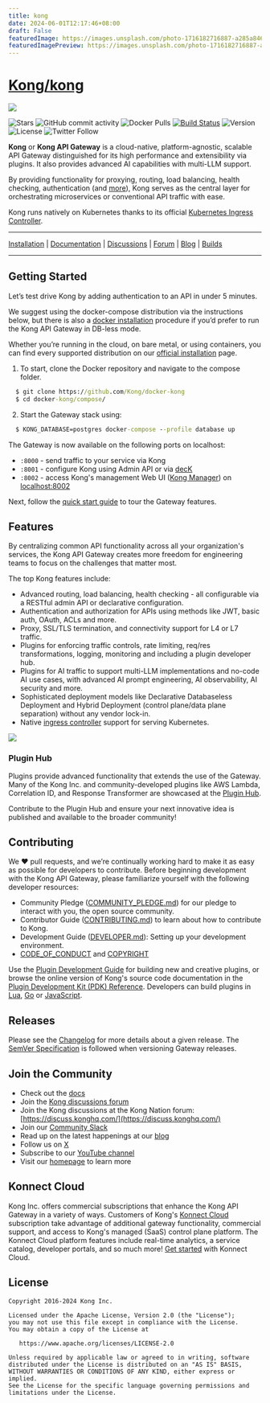 ```yaml
---
title: kong
date: 2024-06-01T12:17:46+08:00
draft: False
featuredImage: https://images.unsplash.com/photo-1716182716887-a285a8466308?ixid=M3w0NjAwMjJ8MHwxfHJhbmRvbXx8fHx8fHx8fDE3MTcyMTUzOTF8&ixlib=rb-4.0.3
featuredImagePreview: https://images.unsplash.com/photo-1716182716887-a285a8466308?ixid=M3w0NjAwMjJ8MHwxfHJhbmRvbXx8fHx8fHx8fDE3MTcyMTUzOTF8&ixlib=rb-4.0.3
---
```


# [Kong/kong](https://github.com/Kong/kong)

[![][kong-logo]][kong-url]

![Stars](https://img.shields.io/github/stars/Kong/kong?style=flat-square) ![GitHub commit activity](https://img.shields.io/github/commit-activity/m/Kong/kong?style=flat-square) ![Docker Pulls](https://img.shields.io/docker/pulls/_/kong?style=flat-square) [![Build Status][badge-action-image]][badge-action-url] ![Version](https://img.shields.io/github/v/release/Kong/kong?color=green&label=Version&style=flat-square)  ![License](https://img.shields.io/badge/License-Apache%202.0-blue?style=flat-square)  ![Twitter Follow](https://img.shields.io/twitter/follow/thekonginc?style=social)


**Kong** or **Kong API Gateway** is a cloud-native, platform-agnostic, scalable API Gateway distinguished for its high performance and extensibility via plugins. It also provides advanced AI capabilities with multi-LLM support.

By providing functionality for proxying, routing, load balancing, health checking, authentication (and [more](#features)), Kong serves as the central layer for orchestrating microservices or conventional API traffic with ease.

Kong runs natively on Kubernetes thanks to its official [Kubernetes Ingress Controller](https://github.com/Kong/kubernetes-ingress-controller).

---

[Installation](https://konghq.com/install/#kong-community) | [Documentation](https://docs.konghq.com) | [Discussions](https://github.com/Kong/kong/discussions) | [Forum](https://discuss.konghq.com) | [Blog](https://konghq.com/blog) | [Builds][kong-master-builds]

---

## Getting Started

Let’s test drive Kong by adding authentication to an API in under 5 minutes.

We suggest using the docker-compose distribution via the instructions below, but there is also a [docker installation](https://docs.konghq.com/gateway/latest/install/docker/#install-kong-gateway-in-db-less-mode) procedure if you’d prefer to run the Kong API Gateway in DB-less mode.

Whether you’re running in the cloud, on bare metal, or using containers, you can find every supported distribution on our [official installation](https://konghq.com/install/#kong-community) page.

1) To start, clone the Docker repository and navigate to the compose folder.
```cmd
  $ git clone https://github.com/Kong/docker-kong
  $ cd docker-kong/compose/
```

2) Start the Gateway stack using:
```cmd
  $ KONG_DATABASE=postgres docker-compose --profile database up
```

The Gateway is now available on the following ports on localhost:

- `:8000` - send traffic to your service via Kong
- `:8001` - configure Kong using Admin API or via [decK](https://github.com/kong/deck)
- `:8002` - access Kong's management Web UI ([Kong Manager](https://github.com/Kong/kong-manager)) on [localhost:8002](http://localhost:8002)

Next, follow the [quick start guide](https://docs.konghq.com/gateway-oss/latest/getting-started/configuring-a-service/
) to tour the Gateway features.

## Features

By centralizing common API functionality across all your organization's services, the Kong API Gateway creates more freedom for engineering teams to focus on the challenges that matter most.

The top Kong features include:
- Advanced routing, load balancing, health checking - all configurable via a RESTful admin API or declarative configuration.
- Authentication and authorization for APIs using methods like JWT, basic auth, OAuth, ACLs and more.
- Proxy, SSL/TLS termination, and connectivity support for L4 or L7 traffic.
- Plugins for enforcing traffic controls, rate limiting, req/res transformations, logging, monitoring and including a plugin developer hub.
- Plugins for AI traffic to support multi-LLM implementations and no-code AI use cases, with advanced AI prompt engineering, AI observability, AI security and more.
- Sophisticated deployment models like Declarative Databaseless Deployment and Hybrid Deployment (control plane/data plane separation) without any vendor lock-in.
- Native [ingress controller](https://github.com/Kong/kubernetes-ingress-controller) support for serving Kubernetes.

[![][kong-benefits]][kong-url]

### Plugin Hub
Plugins provide advanced functionality that extends the use of the Gateway. Many of the Kong Inc. and community-developed plugins like AWS Lambda, Correlation ID, and Response Transformer are showcased at the [Plugin Hub](https://docs.konghq.com/hub/).

Contribute to the Plugin Hub and ensure your next innovative idea is published and available to the broader community!

## Contributing

We ❤️ pull requests, and we’re continually working hard to make it as easy as possible for developers to contribute. Before beginning development with the Kong API Gateway, please familiarize yourself with the following developer resources:
- Community Pledge ([COMMUNITY_PLEDGE.md](COMMUNITY_PLEDGE.md)) for our pledge to interact with you, the open source community.
- Contributor Guide ([CONTRIBUTING.md](CONTRIBUTING.md)) to learn about how to contribute to Kong.
- Development Guide ([DEVELOPER.md](DEVELOPER.md)): Setting up your development environment.
- [CODE_OF_CONDUCT](CODE_OF_CONDUCT.md) and [COPYRIGHT](COPYRIGHT)

Use the [Plugin Development Guide](https://docs.konghq.com/latest/plugin-development/) for building new and creative plugins, or browse the online version of Kong's source code documentation in the [Plugin Development Kit (PDK) Reference](https://docs.konghq.com/latest/pdk/). Developers can build plugins in [Lua](https://docs.konghq.com/gateway/latest/plugin-development/), [Go](https://docs.konghq.com/gateway-oss/latest/external-plugins/#developing-go-plugins) or [JavaScript](https://docs.konghq.com/gateway-oss/latest/external-plugins/#developing-javascript-plugins).

## Releases

Please see the [Changelog](CHANGELOG.md) for more details about a given release. The [SemVer Specification](https://semver.org) is followed when versioning Gateway releases.

## Join the Community

- Check out the [docs](https://docs.konghq.com/)
- Join the [Kong discussions forum](https://github.com/Kong/kong/discussions)
- Join the Kong discussions at the Kong Nation forum: [https://discuss.konghq.com/](https://discuss.konghq.com/)
- Join our [Community Slack](http://kongcommunity.slack.com/)
- Read up on the latest happenings at our [blog](https://konghq.com/blog/)
- Follow us on [X](https://x.com/thekonginc)
- Subscribe to our [YouTube channel](https://www.youtube.com/c/KongInc/videos)
- Visit our [homepage](https://konghq.com/) to learn more

## Konnect Cloud

Kong Inc. offers commercial subscriptions that enhance the Kong API Gateway in a variety of ways. Customers of Kong's [Konnect Cloud](https://konghq.com/kong-konnect/) subscription take advantage of additional gateway functionality, commercial support, and access to Kong's managed (SaaS) control plane platform. The Konnect Cloud platform features include real-time analytics, a service catalog, developer portals, and so much more! [Get started](https://konghq.com/products/kong-konnect/register?utm_medium=Referral&utm_source=Github&utm_campaign=kong-gateway&utm_content=konnect-promo-in-gateway&utm_term=get-started) with Konnect Cloud.

## License

```
Copyright 2016-2024 Kong Inc.

Licensed under the Apache License, Version 2.0 (the "License");
you may not use this file except in compliance with the License.
You may obtain a copy of the License at

   https://www.apache.org/licenses/LICENSE-2.0

Unless required by applicable law or agreed to in writing, software
distributed under the License is distributed on an "AS IS" BASIS,
WITHOUT WARRANTIES OR CONDITIONS OF ANY KIND, either express or implied.
See the License for the specific language governing permissions and
limitations under the License.
```

[kong-url]: https://konghq.com/
[kong-logo]: https://konghq.com/wp-content/uploads/2018/05/kong-logo-github-readme.png
[kong-benefits]: https://konghq.com/wp-content/uploads/2018/05/kong-benefits-github-readme.png
[kong-master-builds]: https://hub.docker.com/r/kong/kong/tags
[badge-action-url]: https://github.com/Kong/kong/actions
[badge-action-image]: https://github.com/Kong/kong/workflows/Build%20&%20Test/badge.svg

[busted]: https://github.com/Olivine-Labs/busted
[luacheck]: https://github.com/mpeterv/luacheck
